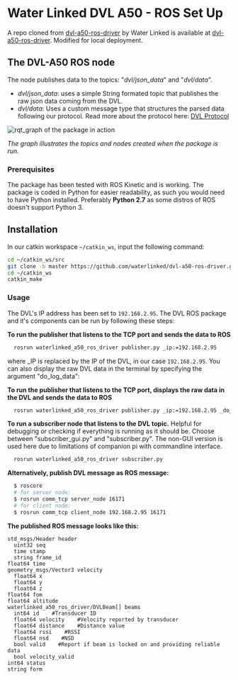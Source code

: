 # Water Linked DVL A50 - ROS Set Up

A repo cloned from [dvl-a50-ros-driver](https://github.com/nschang/dvl-a50-ros-driver) by Water Linked is available at [dvl-a50-ros-driver](/dvl-a50-ros/dvl-a50-ros-driver). Modified for local deployment. 

## The DVL-A50 ROS node
The node publishes data to the topics: "*dvl/json_data*" and "*dvl/data*".
* *dvl/json_data*: uses a simple String formated topic that publishes the raw json data coming from the DVL.
* *dvl/data*: Uses a custom message type that structures the parsed data following our protocol. Read more about the protocol here: [DVL Protocol](https://waterlinked.github.io/docs/dvl/dvl-protocol/)

![rqt_graph of the package in action](https://raw.githubusercontent.com/waterlinked/dvl-a50-ros-driver/master/img/a50_graph.png?raw=true "Graph of the package's node-to-node structure")

*The graph illustrates the topics and nodes created when the package is run.*


### Prerequisites
The package has been tested with ROS Kinetic and is working. The package is coded in Python for easier readability, as such you would need to have Python installed. Preferably **Python 2.7** as some distros of ROS doesn't support Python 3.

## Installation
In our catkin workspace `~/catkin_ws`, input the following command:
```bash
cd ~/catkin_ws/src
git clone -b master https://github.com/waterlinked/dvl-a50-ros-driver.git
cd ~/catkin_ws
catkin_make
```

### Usage

The DVL's IP address has been set to `192.168.2.95`. The DVL ROS package and it's components can be run by following these steps:

**To run the publisher that listens to the TCP port and sends the data to ROS**

```bash
  rosrun waterlinked_a50_ros_driver publisher.py _ip:=192.168.2.95
```
where _IP is replaced by the IP of the DVL, in our case `192.168.2.95`. You can also display the raw DVL data in the terminal by specifying the argument "do_log_data":

**To run the publisher that listens to the TCP port, displays the raw data in the DVL and sends the data to ROS**

```bash
  rosrun waterlinked_a50_ros_driver publisher.py _ip:=192.168.2.95 _do_log_data:=true
```

**To run a subscriber node that listens to the DVL topic.**
Helpful for debugging or checking if everything is running as it should be. Choose between "subscriber_gui.py" and "subscriber.py". The non-GUI version is used here due to limitations of companion pi with commandline interface. 

```bash
  rosrun waterlinked_a50_ros_driver subscriber.py
```
**Alternatively, publish DVL message as ROS message:**
```bash
  $ roscore
  # for server node:
  $ rosrun comm_tcp server_node 16171
  # for client node:
  $ rosrun comm_tcp client_node 192.168.2.95 16171
```
**The published ROS message looks like this:**

```
std_msgs/Header header
  uint32 seq
  time stamp
  string frame_id
float64 time
geometry_msgs/Vector3 velocity
  float64 x
  float64 y
  float64 z
float64 fom
float64 altitude
waterlinked_a50_ros_driver/DVLBeam[] beams
  int64 id    #Transducer ID
  float64 velocity    #Velocity reported by transducer
  float64 distance    #Distance value
  float64 rssi    #RSSI
  float64 nsd    #NSD
  bool valid    #Report if beam is locked on and providing reliable data
  bool velocity_valid
int64 status
string form
```
